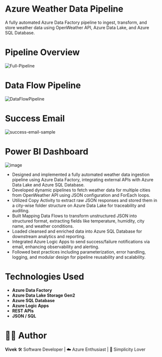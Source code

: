 # Azure Weather Data Pipeline
A fully automated Azure Data Factory pipeline to ingest, transform, and store weather data using OpenWeather API, Azure Data Lake, and Azure SQL Database.

# Pipeline Overview
![Full-Pipeline](https://github.com/user-attachments/assets/eca01e8d-cad0-4460-bd46-7d6c7552633d)

# Data Flow Pipeline
![DataFlowPipeline](https://github.com/user-attachments/assets/d917de4f-a7b2-49fe-b3dd-450215fccaf3)

# Success Email
![success-email-sample](https://github.com/user-attachments/assets/52453b54-bc2c-434b-a290-5d672966afee)

# Power BI Dashboard
![image](https://github.com/user-attachments/assets/d7123946-9004-4cd6-8191-2881e1fb946e)

- Designed and implemented a fully automated weather data ingestion pipeline using Azure Data Factory, integrating external APIs with Azure Data Lake and Azure SQL Database.
- Developed dynamic pipelines to fetch weather data for multiple cities from OpenWeather API using JSON configuration and ForEach loops.
- Utilized Copy Activity to extract raw JSON responses and stored them in a city-wise folder structure on Azure Data Lake for traceability and auditing.
- Built Mapping Data Flows to transform unstructured JSON into structured format, extracting fields like temperature, humidity, city name, and weather conditions.
- Loaded cleansed and enriched data into Azure SQL Database for downstream analytics and reporting.
- Integrated Azure Logic Apps to send success/failure notifications via email, enhancing observability and alerting.
- Followed best practices including parameterization, error handling, logging, and modular design for pipeline reusability and scalability.

# Technologies Used
- **Azure Data Factory**
- **Azure Data Lake Storage Gen2**
- **Azure SQL Database**
- **Azure Logic Apps**
- **REST APIs**
- **JSON / SQL**

# 👨‍💻 Author

**Vivek**
🛠️ Software Developer | ☁️ Azure Enthusiast | 💙 Simplicity Lover
